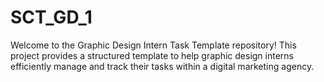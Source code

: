 # SCT_GD_1
Welcome to the Graphic Design Intern Task Template repository! This project provides a structured template to help graphic design interns efficiently manage and track their tasks within a digital marketing agency.
